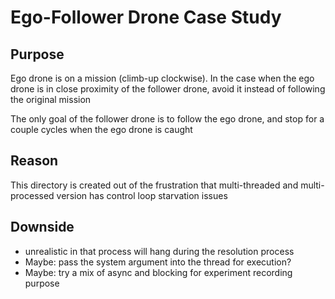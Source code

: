 # Ego-Follower Drone Case Study

## Purpose
Ego drone is on a mission (climb-up clockwise). In the case when the ego drone is in close proximity of the follower drone, avoid it instead of following the original mission

The only goal of the follower drone is to follow the ego drone, and stop for a couple cycles when the ego drone is caught

## Reason
This directory is created out of the frustration that multi-threaded and multi-processed version has control loop starvation issues

## Downside
- unrealistic in that process will hang during the resolution process
- Maybe: pass the system argument into the thread for execution?
- Maybe: try a mix of async and blocking for experiment recording purpose